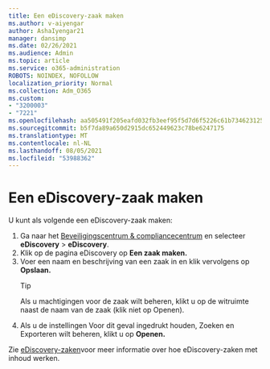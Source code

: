 ```yaml
---
title: Een eDiscovery-zaak maken
ms.author: v-aiyengar
author: AshaIyengar21
manager: dansimp
ms.date: 02/26/2021
ms.audience: Admin
ms.topic: article
ms.service: o365-administration
ROBOTS: NOINDEX, NOFOLLOW
localization_priority: Normal
ms.collection: Adm_O365
ms.custom:
- "3200003"
- "7221"
ms.openlocfilehash: aa505491f205eafd032fb3eef95f5d7d6f5226c61b73462312573789745258fc
ms.sourcegitcommit: b5f7da89a650d2915dc652449623c78be6247175
ms.translationtype: MT
ms.contentlocale: nl-NL
ms.lasthandoff: 08/05/2021
ms.locfileid: "53988362"
---
```

# <a name="create-an-ediscovery-case"></a>Een eDiscovery-zaak maken

U kunt als volgende een eDiscovery-zaak maken:

1. Ga naar het [Beveiligingscentrum & compliancecentrum](https://go.microsoft.com/fwlink/p/?linkid=2077143) en selecteer **eDiscovery**  >  **eDiscovery**.
1. Klik op de pagina eDiscovery op **Een zaak maken.**
1. Voer een naam en beschrijving van een zaak in en klik vervolgens op **Opslaan.**
    > [!TIP]
    >Als u machtigingen voor de zaak wilt beheren, klikt u op de witruimte naast de naam van de zaak (klik niet op Openen).
1. Als u de instellingen Voor dit geval ingedrukt houden, Zoeken en Exporteren wilt beheren, klikt u op **Openen.**

Zie [eDiscovery-zaken](https://go.microsoft.com/fwlink/?linkid=2101589)voor meer informatie over hoe eDiscovery-zaken met inhoud werken.
